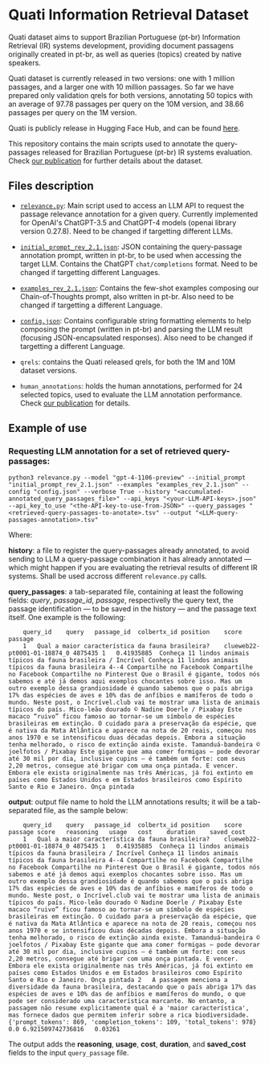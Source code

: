# Quati Information Retrieval Dataset

Quati dataset aims to support Brazilian Portuguese (pt-br) Information Retrieval (IR) systems development, providing document passagens originally created in pt-br, as well as queries (topics) created by native speakers.

Quati dataset is currently released in two versions: one with 1 million passages, and a larger one with 10 million passages. So far we have prepared only validation qrels for both versions, annotating 50 topics with an average of 97.78 passages per query on the 10M version, and 38.66 passages per query on the 1M version.

Quati is publicly release in Hugging Face Hub, and can be found [here](https://huggingface.co/datasets/unicamp-dl/quati).

This repository contains the main scripts used to annotate the query-passages released for Brazilian Portuguese (pt-br) IR systems evaluation. Check [our publication](https://arxiv.org/abs/2404.06976) for further details about the dataset.


## Files description

* [`relevance.py`](relevance.py): Main script used to access an LLM API to request the passage relevance annotation for a given query. Currently implemented for OpenAI's ChatGPT-3.5 and ChatGPT-4 models (openai library version 0.27.8). Need to be changed if targetting different LLMs.

* [`initial_prompt_rev_2.1.json`](initial_prompt_rev_2.1.json): JSON containing the query-passage annotation prompt, written in pt-br, to be used when accessing the target LLM. Contains the ChatGPT `chat/completions` format. Need to be changed if targetting different Languages.

* [`examples_rev_2.1.json`](examples_rev_2.1.json): Contains the few-shot examples composing our Chain-of-Thoughts prompt, also written in pt-br. Also need to be changed if targetting a different Language.

* [`config.json`](config.json): Contains configurable string formatting elements to help composing the prompt (written in pt-br) and parsing the LLM result (focusing JSON-encapsulated responses). Also need to be changed if targetting a different Language.

* `qrels`: contains the Quati released qrels, for both the 1M and 10M dataset versions.

* `human_annotations`: holds the human annotations, performed for 24 selected topics, used to evaluate the LLM annotation performance. Check [our publication](https://arxiv.org/abs/2404.06976) for details.


## Example of use

### Requesting LLM annotation for a set of retrieved query-passages:

```shell
python3 relevance.py --model "gpt-4-1106-preview" --initial_prompt "initial_prompt_rev_2.1.json" --examples "examples_rev_2.1.json" --config "config.json" --verbose True --history "<accumulated-annotated_query_passages_file>" --api_keys "<your-LLM-API-keys>.json" --api_key_to_use "<the-API-key-to-use-from-JSON>" --query_passages "<retrieved-query-passages-to-anotate>.tsv" --output "<LLM-query-passages-annotation>.tsv"
```

Where:

**history**: a file to register the query-passages already annotated, to avoid sending to LLM a query-passage combination it has already annotated ― which might happen if you are evaluating the retrieval results of different IR systems. Shall be used accross different `relevance.py` calls.

**query_passages**: a tab-separated file, containing at least the following fields: *query*, *passage_id*, *passage*, respectivelly the query text, the passage identification ― to be saved in the history ― and the passage text itself. One example is the following:

        query_id	query	passage_id	colbertx_id	position	score	passage
        1	Qual a maior característica da fauna brasileira?	clueweb22-pt0001-01-18874_0	4875435	1	0.41935885	Conheça 11 lindos animais típicos da fauna brasileira / Incrível Conheça 11 lindos animais típicos da fauna brasileira 4--4 Compartilhe no Facebook Compartilhe no Facebook Compartilhe no Pinterest Que o Brasil é gigante, todos nós sabemos e até já demos aqui exemplos chocantes sobre isso. Mas um outro exemplo dessa grandiosidade é quando sabemos que o país abriga 17% das espécies de aves e 10% das de anfíbios e mamíferos de todo o mundo. Neste post, o Incrível.club vai te mostrar uma lista de animais típicos do país. Mico-leão dourado © Nadine Doerle / Pixabay Este macaco “ruivo” ficou famoso ao tornar-se um símbolo de espécies brasileiras em extinção. O cuidado para a preservação da espécie, que é nativa da Mata Atlântica e aparece na nota de 20 reais, começou nos anos 1970 e se intensificou duas décadas depois. Embora a situação tenha melhorado, o risco de extinção ainda existe. Tamanduá-bandeira © joelfotos / Pixabay Este gigante que ama comer formigas — pode devorar até 30 mil por dia, inclusive cupins — é também um forte: com seus 2,20 metros, consegue até brigar com uma onça pintada. E vencer. Embora ele exista originalmente nas três Américas, já foi extinto em países como Estados Unidos e em Estados brasileiros como Espírito Santo e Rio e Janeiro. Onça pintada
        
**output**: output file name to hold the LLM annotations results; it will be a tab-separated file, as the sample below:

        query_id	query	passage_id	colbertx_id	position	score	passage	score	reasoning	usage	cost	duration	saved_cost
        1	Qual a maior característica da fauna brasileira?	clueweb22-pt0001-01-18874_0	4875435	1	0.41935885	Conheça 11 lindos animais típicos da fauna brasileira / Incrível Conheça 11 lindos animais típicos da fauna brasileira 4--4 Compartilhe no Facebook Compartilhe no Facebook Compartilhe no Pinterest Que o Brasil é gigante, todos nós sabemos e até já demos aqui exemplos chocantes sobre isso. Mas um outro exemplo dessa grandiosidade é quando sabemos que o país abriga 17% das espécies de aves e 10% das de anfíbios e mamíferos de todo o mundo. Neste post, o Incrível.club vai te mostrar uma lista de animais típicos do país. Mico-leão dourado © Nadine Doerle / Pixabay Este macaco “ruivo” ficou famoso ao tornar-se um símbolo de espécies brasileiras em extinção. O cuidado para a preservação da espécie, que é nativa da Mata Atlântica e aparece na nota de 20 reais, começou nos anos 1970 e se intensificou duas décadas depois. Embora a situação tenha melhorado, o risco de extinção ainda existe. Tamanduá-bandeira © joelfotos / Pixabay Este gigante que ama comer formigas — pode devorar até 30 mil por dia, inclusive cupins — é também um forte: com seus 2,20 metros, consegue até brigar com uma onça pintada. E vencer. Embora ele exista originalmente nas três Américas, já foi extinto em países como Estados Unidos e em Estados brasileiros como Espírito Santo e Rio e Janeiro. Onça pintada	2	A passagem menciona a diversidade da fauna brasileira, destacando que o país abriga 17% das espécies de aves e 10% das de anfíbios e mamíferos do mundo, o que pode ser considerado uma característica marcante. No entanto, a passagem não resume explicitamente qual é a 'maior característica', mas fornece dados que permitem inferir sobre a rica biodiversidade.	{'prompt_tokens': 869, 'completion_tokens': 109, 'total_tokens': 978}	0.0	6.921509742736816	0.03261
        
The output adds the **reasoning**, **usage**, **cost**, **duration**, and **saved_cost** fields to the input `query_passage` file.